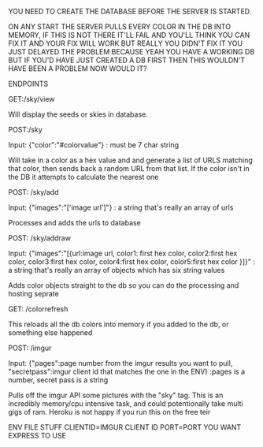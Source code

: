 YOU NEED TO CREATE THE DATABASE BEFORE THE SERVER IS STARTED.

ON ANY START THE SERVER PULLS EVERY COLOR IN THE DB INTO MEMORY, IF THIS IS NOT THERE IT'LL FAIL AND YOU'LL THINK YOU CAN FIX IT AND YOUR FIX WILL WORK BUT REALLY YOU DIDN'T FIX IT YOU JUST DELAYED THE PROBLEM BECAUSE YEAH YOU HAVE A WORKING DB BUT IF YOU'D HAVE JUST CREATED A DB FIRST THEN THIS WOULDN'T HAVE BEEN A PROBLEM NOW WOULD IT?

ENDPOINTS


GET:<URL>/sky/view
  
Will display the seeds or skies in database.


POST:<URL>/sky
  
Input: {"color":"#colorvalue"} : must be 7 char string
  
Will take in a color as a hex value and and generate a list of URLS matching that color, then sends back a random URL from that list. If the color isn't in the DB it attempts to calculate the nearest one


POST: <URL>/sky/add
  
Input: {"images":"['image url']"} : a string that's really an array of urls
  
Processes and adds the urls to database


POST: <URL>/sky/addraw
  
Input: {"images":"[{url:image url, color1: first hex color, color2:first hex color, color3:first hex color, color4:first hex color, color5:first hex color }]}" : a string that's really an array of objects which has six string values

Adds color objects straight to the db so you can do the processing and hosting seprate


GET: <URL>/colorrefresh
  
This reloads all the db colors into memory if you added to the db, or something else happened


POST: <url>/imgur
  
Input: {"pages":page number from the imgur results you want to pull, "secretpass":imgur client id that matches the one in the ENV} :pages is a number, secret pass is a string
  
Pulls off the imgur API some pictures with the "sky" tag. This is an incredibly memory/cpu intensive task, and could potentionally take multi gigs of ram. Heroku is not happy if you run this on the free teir


ENV FILE STUFF
CLIENTID=IMGUR CLIENT ID
PORT=PORT YOU WANT EXPRESS TO USE
